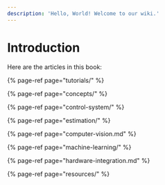 ```yaml
---
description: 'Hello, World! Welcome to our wiki.'
---
```


# Introduction

Here are the articles in this book:

{% page-ref page="tutorials/" %}

{% page-ref page="concepts/" %}

{% page-ref page="control-system/" %}

{% page-ref page="estimation/" %}

{% page-ref page="computer-vision.md" %}

{% page-ref page="machine-learning/" %}

{% page-ref page="hardware-integration.md" %}

{% page-ref page="resources/" %}

